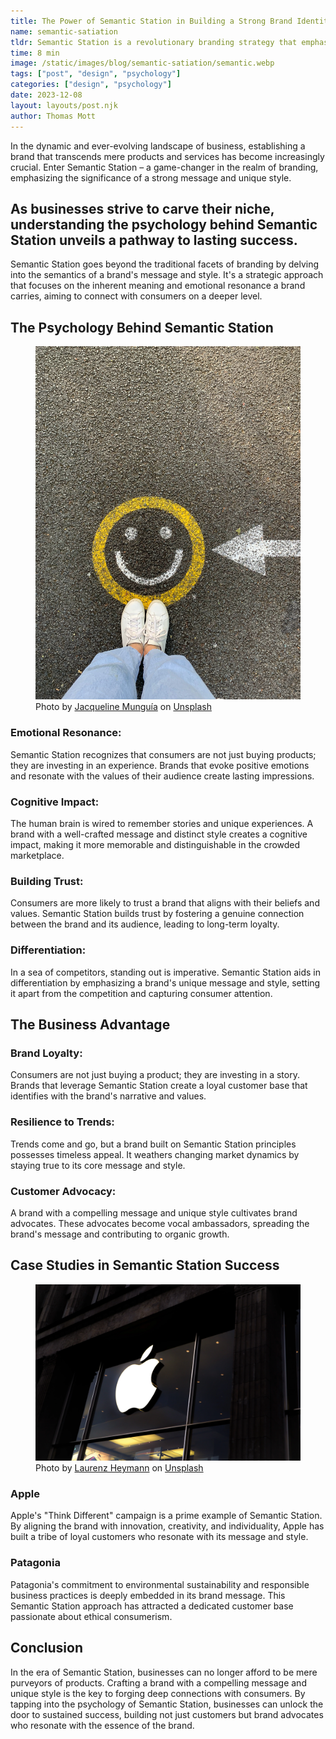 ```yaml
---
title: The Power of Semantic Station in Building a Strong Brand Identity
name: semantic-satiation
tldr: Semantic Station is a revolutionary branding strategy that emphasizes the importance of a brand's message and unique style. By understanding the psychology behind it, businesses can create emotional connections with consumers, build trust, and differentiate themselves in the market. This approach leads to brand loyalty, resilience to trends, and customer advocacy, as demonstrated by successful brands like Apple and Patagonia. In the era of Semantic Station, a brand's success hinges on more than just products – it's about crafting a compelling narrative and distinctive style that resonates with the audience.
time: 8 min
image: /static/images/blog/semantic-satiation/semantic.webp
tags: ["post", "design", "psychology"]
categories: ["design", "psychology"]
date: 2023-12-08
layout: layouts/post.njk
author: Thomas Mott
---
```


In the dynamic and ever-evolving landscape of business, establishing a brand that transcends mere products and services has become increasingly crucial. Enter Semantic Station – a game-changer in the realm of branding, emphasizing the significance of a strong message and unique style.

## As businesses strive to carve their niche, understanding the psychology behind Semantic Station unveils a pathway to lasting success.

Semantic Station goes beyond the traditional facets of branding by delving into the semantics of a brand's message and style. It's a strategic approach that focuses on the inherent meaning and emotional resonance a brand carries, aiming to connect with consumers on a deeper level.

## The Psychology Behind Semantic Station

<figure>
	<img class="case-img " src="/static/images/blog/semantic-satiation/happy-face.webp" alt="smiley face painted on floor">
	<figcaption>Photo by <a href="https://unsplash.com/@jacquiemunguia?utm_content=creditCopyText&utm_medium=referral&utm_source=unsplash">Jacqueline Munguía</a> on <a href="https://unsplash.com/photos/person-in-white-shoes-standing-on-gray-concrete-road-1pAwJiCD60c?utm_content=creditCopyText&utm_medium=referral&utm_source=unsplash">Unsplash</a>
  </figcaption>
</figure>

### Emotional Resonance:

Semantic Station recognizes that consumers are not just buying products; they are investing in an experience. Brands that evoke positive emotions and resonate with the values of their audience create lasting impressions.

### Cognitive Impact:

The human brain is wired to remember stories and unique experiences. A brand with a well-crafted message and distinct style creates a cognitive impact, making it more memorable and distinguishable in the crowded marketplace.

### Building Trust:

Consumers are more likely to trust a brand that aligns with their beliefs and values. Semantic Station builds trust by fostering a genuine connection between the brand and its audience, leading to long-term loyalty.

### Differentiation:

In a sea of competitors, standing out is imperative. Semantic Station aids in differentiation by emphasizing a brand's unique message and style, setting it apart from the competition and capturing consumer attention.

## The Business Advantage

### Brand Loyalty:

Consumers are not just buying a product; they are investing in a story. Brands that leverage Semantic Station create a loyal customer base that identifies with the brand's narrative and values.

### Resilience to Trends:

Trends come and go, but a brand built on Semantic Station principles possesses timeless appeal. It weathers changing market dynamics by staying true to its core message and style.

### Customer Advocacy:

A brand with a compelling message and unique style cultivates brand advocates. These advocates become vocal ambassadors, spreading the brand's message and contributing to organic growth.

## Case Studies in Semantic Station Success

<figure>
	<img class="case-img " src="/static/images/blog/semantic-satiation/apple-logo.webp" alt="apple store"  style="height: auto;">
	<figcaption>Photo by <a href="https://unsplash.com/@einfachlaurenz?utm_content=creditCopyText&utm_medium=referral&utm_source=unsplash">Laurenz Heymann</a> on <a href="https://unsplash.com/photos/apple-store-shop-front-VkfhJLz5SMQ?utm_content=creditCopyText&utm_medium=referral&utm_source=unsplash">Unsplash</a>
  </figcaption>
</figure>

### Apple

Apple's "Think Different" campaign is a prime example of Semantic Station. By aligning the brand with innovation, creativity, and individuality, Apple has built a tribe of loyal customers who resonate with its message and style.

### Patagonia

Patagonia's commitment to environmental sustainability and responsible business practices is deeply embedded in its brand message. This Semantic Station approach has attracted a dedicated customer base passionate about ethical consumerism.

## Conclusion

In the era of Semantic Station, businesses can no longer afford to be mere purveyors of products. Crafting a brand with a compelling message and unique style is the key to forging deep connections with consumers. By tapping into the psychology of Semantic Station, businesses can unlock the door to sustained success, building not just customers but brand advocates who resonate with the essence of the brand.
